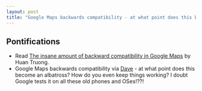 ```yaml
---
layout: post
title: "Google Maps backwards compatibility - at what point does this become an albatross?"
---
```


## Pontifications

* Read [The insane amount of backward compatibility in Google Maps](https://www.tnhh.net/posts/google-maps-insane-backward-compatibility.html) by Huan Truong. 
* Google Maps backwards compatibility via [Dave](http://scripting.com/2018/02/10.html#a142901) - at what point does this become an albatross? How do you even keep things working? I doubt Google tests it on all these old phones and OSes!??!